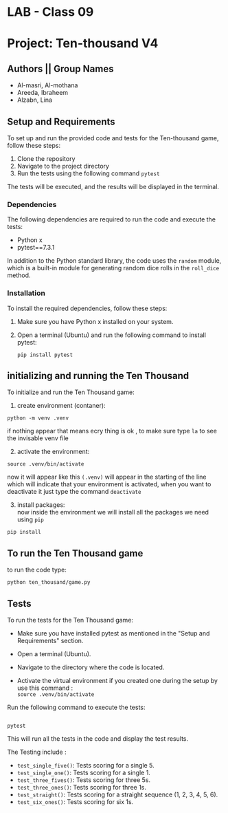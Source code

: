 
# LAB - Class 09 

# Project: Ten-thousand V4

## Authors || Group Names

- Al-masri, Al-mothana
- Areeda, Ibraheem
- Alzabn, Lina

## Setup and Requirements

To set up and run the provided code and tests for the Ten-thousand game, follow these steps:

 1. Clone the repository
 2. Navigate to the project directory
 3. Run the tests using the following command
 `
 pytest
 `

The tests will be executed, and the results will be displayed in the terminal.

### Dependencies

The following dependencies are required to run the code and execute the tests:

- Python x
- pytest==7.3.1

In addition to the Python standard library, the code uses the `random` module, which is a built-in module for generating random dice rolls in the `roll_dice` method.

### Installation

To install the required dependencies, follow these steps:

1. Make sure you have Python x installed on your system.
2. Open a terminal (Ubuntu) and run the following command to install pytest:

   ```
   pip install pytest
   ```

## initializing and running the Ten Thousand
To initialize and run the Ten Thousand game:
1. create environment (contaner):
```
python -m venv .venv
```
if nothing appear that means ecry thing is ok , to make sure type `la` to see the invisable venv file

2. activate the environment:
```
source .venv/bin/activate
```
now it will appear like this `(.venv)` will appear in the starting of the line which will indicate that your environment is activated, when you want to deactivate it just type the command `deactivate`

3. install packages:   
now inside the environment we will install all the packages we need using `pip` 
```
pip install
```
## To run the Ten Thousand game 

to run the code type:
```
python ten_thousand/game.py
```


## Tests

To run the tests for the Ten Thousand game:

- Make sure you have installed pytest as mentioned in the "Setup and Requirements" section.

- Open a terminal (Ubuntu).
- Navigate to the directory where the code is located.
- Activate the virtual environment if you created one during the setup by use this command : <br>
`source .venv/bin/activate`

Run the following command to execute the tests:

 ```

 pytest

```
 This will run all the tests in the code and display the test results.


The Testing include :

- `test_single_five()`: Tests scoring for a single 5.
- `test_single_one()`: Tests scoring for a single 1.
- `test_three_fives()`: Tests scoring for three 5s.
- `test_three_ones()`: Tests scoring for three 1s.
- `test_straight()`: Tests scoring for a straight sequence 
     (1, 2, 3, 4, 5, 6).
- `test_six_ones()`: Tests scoring for six 1s.
